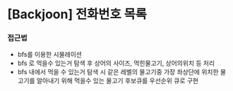 # [Backjoon] 전화번호 목록

### 접근법

- bfs를 이용한 시물레이션
- bfs 로 먹을수 있는거 탐색 후 상어의 사이즈, 먹힌물고기, 상어의위치 등 처리
- bfs 내에서 먹을 수 있는거 탐색 시 같은 레벨의 물고기중 가장 좌상단에 위치한 물고기를 알아내기 위해 먹을수 있는 물고기 후보큐를 우선순위 큐로 구현
